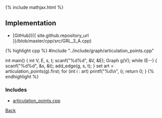 {% include mathjax.html %}



## Implementation

- [GitHub]({{ site.github.repository_url }}/blob/master/cpp/src/GRL_3_A.cpp)

{% highlight cpp %}
#include "../include/graph/articulation_points.cpp"

int main() {
  int V, E, s, t;
  scanf("%d%d", &V, &E);
  Graph g(V);
  while (E--) {
    scanf("%d%d", &s, &t);
    add_edge(g, s, t);
  }
  set<int> art = articulation_points(g).first;
  for (int i : art)
    printf("%d\n", i);
  return 0;
}
{% endhighlight %}

### Includes

- [articulation_points.cpp](../include/graph/articulation_points)

[Back](..)

